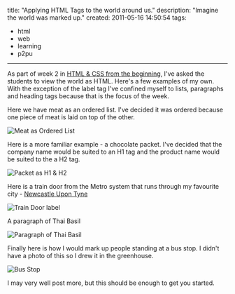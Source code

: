title: "Applying HTML Tags to the world around us."
description: "Imagine the world was marked up."
created: 2011-05-16 14:50:54
tags:
  - html
  - web
  - learning
  - p2pu
---

As part of week 2 in [HTML & CSS from the beginning][2], I've asked the students to view the world as HTML.  Here's a few examples of my own. With the exception of the label tag I've confined myself to lists, paragraphs and heading tags because that is the focus of the week.

Here we have meat as an ordered list. I've decided it was ordered because one piece of meat is laid on top of the other.

![Meat as Ordered List](/media/2011/05/16/blogimage/meat.ol.850x600.jpg)

Here is a more familiar example - a chocolate packet.  I've decided that the company name would be suited to an H1 tag and the product name would be suited to the a H2 tag.

![Packet as H1 & H2](/media/2011/05/16/blogimage/h1h2.850x600.jpg)

Here is a train door from the Metro system that runs through my favourite city - [Newcastle Upon Tyne][1]

![Train Door label](/media/2011/05/16/blogimage/label.850x600.jpg)

A paragraph of Thai Basil

![Paragraph of Thai Basil](/media/2011/05/16/blogimage/p.thai.850x600.jpg)

Finally here is  how I would mark up people standing at a bus stop. I didn't have a photo of this so I drew it in the greenhouse.

![Bus Stop](/media/2011/05/16/blogimage/Photo1.850x600.jpg)


I may very well post more, but this should be enough to get you started.


[1]: http://en.wikipedia.org/wiki/Newcastle_upon_Tyne
[2]: http://p2pu.org/webcraft/html-css-beginning


